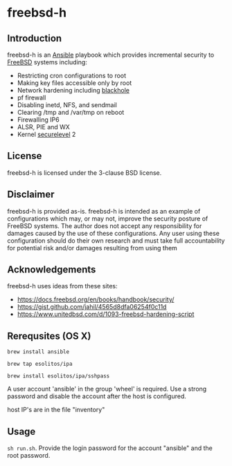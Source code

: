 
# freebsd-h

## Introduction

freebsd-h is an [Ansible](https://www.ansible.com/) playbook which provides incremental security to [FreeBSD](https://www.freebsd.org/) systems including:

* Restricting cron configurations to root
* Making key files accessible only by root
* Network hardening including [blackhole](https://man.freebsd.org/cgi/man.cgi?query=blackhole)
* pf firewall
* Disabling inetd, NFS, and sendmail
* Clearing /tmp and /var/tmp on reboot
* Firewalling IP6
* ALSR, PIE and WX
* Kernel [securelevel](https://man.freebsd.org/cgi/man.cgi?query=securelevel&apropos=0&sektion=0&manpath=FreeBSD+13.2-RELEASE&arch=default&format=html) 2

## License

freebsd-h is licensed under the 3-clause BSD license.

## Disclaimer

freebsd-h is provided as-is. freebsd-h is intended as an example of configurations which may, or may not, improve the security posture of FreeBSD systems. The author does not accept any responsibility for damages caused by the use of these configurations. Any user using these configuration should do their own research and must take full accountability for potential risk and/or damages resulting from using them

## Acknowledgements

freebsd-h uses ideas from these sites:

* https://docs.freebsd.org/en/books/handbook/security/
* https://gist.github.com/jahil/4565d8dfa06254f0c11d
* https://www.unitedbsd.com/d/1093-freebsd-hardening-script
   
## Rerequsites (OS X)

`brew install ansible`

`brew tap esolitos/ipa`

`brew install esolitos/ipa/sshpass`

A user account 'ansible' in the group 'wheel' is required.  Use a strong password and disable the account after the host is configured.

host IP's are in the file "inventory"

## Usage

`sh run.sh`.  Provide the login password for the account "ansible" and the root password.

